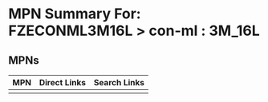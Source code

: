



# MPN Summary For: FZECONML3M16L > con-ml : 3M_16L

## MPNs
  

|MPN|Direct Links|Search Links|
| :--- | :--- | :--- |
||||
